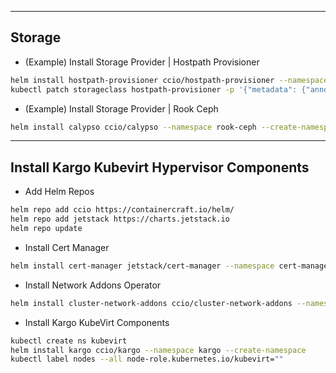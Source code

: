 -------------------------------------------------
## Storage    

  - (Example) Install Storage Provider | Hostpath Provisioner
```sh
helm install hostpath-provisioner ccio/hostpath-provisioner --namespace hostpath-provisioner --create-namespace
kubectl patch storageclass hostpath-provisioner -p '{"metadata": {"annotations":{"storageclass.kubernetes.io/is-default-class":"true"}}}'
```

  - (Example) Install Storage Provider | Rook Ceph
```sh
helm install calypso ccio/calypso --namespace rook-ceph --create-namespace
```

-------------------------------------------------
## Install Kargo Kubevirt Hypervisor Components    

  - Add Helm Repos
```sh
helm repo add ccio https://containercraft.io/helm/
helm repo add jetstack https://charts.jetstack.io
helm repo update
```
  - Install Cert Manager
```sh
helm install cert-manager jetstack/cert-manager --namespace cert-manager --create-namespace --set installCRDs=true
```
  - Install Network Addons Operator
```sh
helm install cluster-network-addons ccio/cluster-network-addons --namespace cluster-network-addons --create-namespace
```
  - Install Kargo KubeVirt Components
```sh
kubectl create ns kubevirt
helm install kargo ccio/kargo --namespace kargo --create-namespace
kubectl label nodes --all node-role.kubernetes.io/kubevirt=""
```


